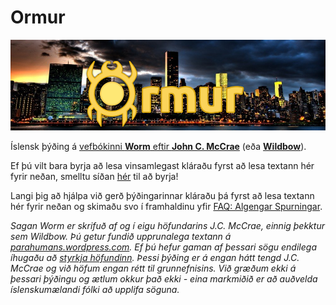 
# Ormur

![Brockton Bay, Boardwalk](/myndir/ormur.png?raw=true "Ormur")

Íslensk þýðing á [vefbókinni **Worm** eftir **John C. McCrae**](https://parahumans.wordpress.com/) (eða [**Wildbow**](https://tvtropes.org/pmwiki/pmwiki.php/Creator/Wildbow)).

Ef þú vilt bara byrja að lesa vinsamlegast kláraðu fyrst að lesa textann hér fyrir neðan, smelltu síðan [hér](kaflar/01/Ormur-01.01-Myndbreyting.md) til að byrja!

Langi þig að hjálpa við gerð þýðingarinnar kláraðu þá fyrst að lesa textann hér fyrir neðan og skimaðu svo í framhaldinu yfir [FAQ: Algengar Spurningar](FAQ.md).

*Sagan Worm er skrifuð af og í eigu höfundarins J.C. McCrae, einnig þekktur sem Wildbow. Þú getur fundið upprunalega textann á [parahumans.wordpress.com](https://parahumans.wordpress.com/). Ef þú hefur gaman af þessari sögu endilega íhugaðu að [styrkja höfundinn](https://parahumans.wordpress.com/support/). Þessi þýðing er á engan hátt tengd J.C. McCrae og við höfum engan rétt til grunnefnisins. Við græðum ekki á þessari þýðingu og ætlum okkur það ekki - eina markmiðið er að auðvelda íslenskumælandi fólki að upplifa söguna.*
